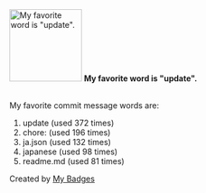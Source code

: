 <img src="https://my-badges.github.io/my-badges/favorite-word.png" alt="My favorite word is &quot;update&quot;." title="My favorite word is &quot;update&quot;." width="128">
<strong>My favorite word is &quot;update&quot;.</strong>
<br><br>

My favorite commit message words are:

1. update (used 372 times)
2. chore: (used 196 times)
3. ja.json (used 132 times)
4. japanese (used 98 times)
5. readme.md (used 81 times)


Created by <a href="https://github.com/my-badges/my-badges">My Badges</a>